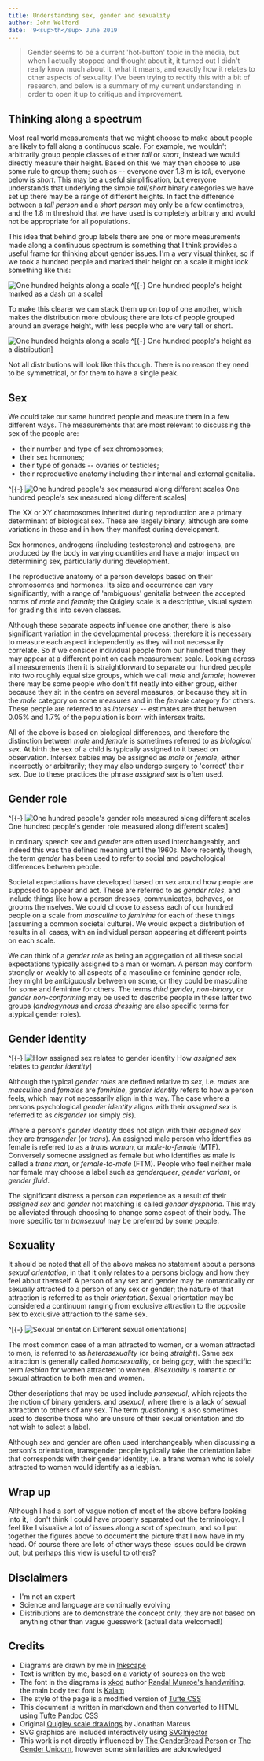 ```yaml
---
title: Understanding sex, gender and sexuality
author: John Welford
date: '9<sup>th</sup> June 2019'
---
```


<section>

> Gender seems to be a current 'hot-button' topic in the media,
but when I actually stopped and thought about it,
it turned out I didn't really know much about it, what it means, and exactly how it relates to other aspects of sexuality.
I've been trying to rectify this with a bit of research,
and below is a summary of my current understanding in order to open it up to critique and improvement.

</section>

## Thinking along a spectrum

Most real world measurements that we might choose to make about people are likely to fall along a continuous scale.
For example,
we wouldn't arbitrarily group people classes of either *tall* or *short*,
instead we would directly measure their height.
Based on this we may then choose to use some rule to group them;
such as -- everyone over 1.8 m is *tall*, everyone below is *short*.
This may be a useful simplification,
but everyone understands that underlying the simple *tall*/*short* binary categories we have set up there may be a range of different heights.
In fact the difference between a *tall person* and a *short person* may only be a few centimetres,
and the 1.8 m threshold that we have used is completely arbitrary and would not be appropriate for all populations.

This idea that behind group labels there are one or more measurements made along a continuous spectrum is something that I think provides a useful frame for thinking about gender issues.
I'm a very visual thinker, so if we took <span class="figEm person">a hundred people</span> and marked their height on <span class="figEm scale">a scale</span> it might look something like this:

![One hundred heights along a scale](heightRug.svg)
^[{-} One hundred people's height marked as a dash on a scale]

To make this clearer we can stack them up on top of one another,
which makes <span class="figEm distribution">the distribution</span> more obvious;
there are lots of people grouped around an <span class="figEm average">average height</span>,
with less people who are <span class="figEm tall short">very tall or short</span>.

![One hundred heights along a scale](heightDist.svg)
^[{-} One hundred people's height as a distribution]

Not all distributions will look like this though.
There is no reason they need to be symmetrical,
or for them to have a single peak.

## Sex

We could take our same hundred people and measure them in a few different ways.
The measurements that are most relevant to discussing the sex of the people are:

* their number and type of sex chromosomes;
* their sex hormones;
* their type of gonads -- ovaries or testicles;
* their reproductive anatomy including their internal and external genitalia.

^[{-} ![One hundred people's sex measured along different scales](sex.svg)
One hundred people's sex measured along different scales]

The XX or XY chromosomes inherited during reproduction are a primary determinant of biological sex.
<span class="figEm chromosomes">These are largely binary,
although are some variations in these and in how they manifest during development</span>.

<span class="figEm hormones">Sex hormones,
androgens (including testosterone) and estrogens,
are produced by the body in varying quantities</span> and have a major impact on determining sex, particularly during development.

The reproductive anatomy of a person develops based on their chromosomes and hormones.
<span class="figEm genitalia">Its size and occurrence can vary significantly,
with a range of 'ambiguous' genitalia between the accepted norms of *male* and *female*</span>;
<span class="figEm quigley">the Quigley scale is a descriptive, visual system for grading this into seven classes</span>.

Although these separate aspects influence one another,
there is also significant variation in the developmental process;
therefore it is necessary to measure each aspect independently as they will not necessarily correlate.
So if we consider individual people from our hundred then they may appear at a different point on each measurement scale.
Looking across all measurements then it is straightforward to separate our hundred people into two roughly equal size groups,
which we call <span class="figEm male">*male*</span> and <span class="figEm female">*female*</span>;
however there may be some people who don't fit neatly into either group,
either because they <span class="figEm intersexCentre">sit in the centre on several measures</span>,
or because they <span class="figEm intersexSplit">sit in the *male* category on some measures and in the *female* category for others</span>.
These people are referred to as <span class="figEm intersex">*intersex*</span> --
estimates are that between 0.05% and 1.7% of the population is born with intersex traits.

All of the above is based on biological differences,
and therefore the distinction between *male* and *female* is sometimes referred to as *biological sex*.
<span class="figEm assignedSex">At birth the sex of a child is typically assigned to it based on observation</span>.
Intersex babies may be assigned as *male* or *female*,
either incorrectly or arbitrarily;
they may also undergo surgery to 'correct' their sex.
Due to these practices the phrase *assigned sex* is often used.


## Gender role

^[{-} ![One hundred people's gender role measured along different scales](genderRoles.svg)
One hundred people's gender role measured along different scales]

In ordinary speech *sex* and *gender* are often used interchangeably,
and indeed this was the defined meaning until the 1960s.
More recently though, the term *gender* has been used to refer to social and psychological differences between people.

Societal expectations have developed based on sex around how people are supposed to appear and act.
These are referred to as *gender roles*,
and include things like how a person dresses, communicates, behaves, or grooms themselves.
We could choose to assess each of our hundred people on a scale from *masculine* to *feminine* for each of these things
(assuming a common societal culture).
We would expect a distribution of results in all cases,
with an individual person appearing at different points on each scale.

We can think of a *gender role* as being an aggregation of all these social expectations typically assigned to a man or woman.
A person may conform strongly or weakly to all aspects of a <span class="figEm masculine">masculine</span> or <span class="figEm feminine">feminine</span> gender role,
they might be <span class="figEm ambiguousNonBinary">ambiguously between on some</span>,
or they could be <span class="figEm mixedNonBinary">masculine for some and feminine for others</span>.
The terms <span class="figEm nonBinary">*third gender*, *non-binary*, or *gender non-conforming*</span> may be used to describe people in these latter two groups
(*androgynous* and *cross dressing* are also specific terms for atypical gender roles).


## Gender identity

^[{-} ![How *assigned sex* relates to *gender identity*](genderIdentity.svg)
How *assigned sex* relates to *gender identity*]

Although the typical *gender roles* are defined relative to *sex*,
i.e. *males* are *masculine* and *females* are *feminine*,
*gender identity* refers to how a person feels,
which may not necessarily align in this way.
The case where <span class="figEm cis">a persons psychological *gender identity* aligns with their *assigned sex* is referred to as *cisgender*
(or simply *cis*)</span>.

Where <span class="figEm trans">a person's *gender identity* does not align with their *assigned sex* they are *transgender* (or *trans*)</span>.
An assigned male person who identifies as female is referred to as a <span class="figEm transWoman">*trans woman*,
or *male-to-female* (MTF)</span>.
Conversely someone assigned as female but who identifies as male is called a <span class="figEm transMan">*trans man*,
or *female-to-male* (FTM)</span>.
People who <span class="figEm queer">feel neither male nor female may choose a label such as *genderqueer*, *gender variant*, or *gender fluid*</span>.

The significant distress a person can experience as a result of their *assigned sex* and *gender* not matching is called *gender dysphoria*.
This may be alleviated through choosing to change some aspect of their body.
The more specific term *transexual* may be preferred by some people.


## Sexuality

It should be noted that all of the above makes no statement about a persons *sexual orientation*,
in that it only relates to a persons biology and how they feel about themself.
A person of any sex and gender may be romantically or sexually attracted to a person of any sex or gender;
the nature of that attraction is referred to as their *orientation*.
Sexual orientation may be considered a continuum ranging from exclusive attraction to the opposite sex to exclusive attraction to the same sex.

^[{-} ![Sexual orientation](sexualOrientation.svg)
Different sexual orientations]

The most common case of <span class="figEm heteroMan">a man attracted to women</span>,
or <span class="figEm heteroWoman">a woman attracted to men</span>,
is referred to as <span class="figEm hetero">*heterosexuality*
(or being *straight*)</span>.
<span class="figEm homo">Same sex attraction is generally called *homosexuality*,
or being *gay*</span>,
with the specific term <span class="figEm lesbian">*lesbian* for women attracted to women</span>.
<span class="figEm bi">*Bisexuality* is romantic or sexual attraction to both men and women</span>.

Other descriptions that may be used include <span class="figEm pan">*pansexual*,
which rejects the the notion of binary genders</span>,
and *asexual*,
where there is a lack of sexual attraction to others of any sex.
The term *questioning* is also sometimes used to describe those who are unsure of their sexual orientation and do not wish to select a label.

Although sex and gender are often used interchangeably when discussing a person's orientation,
transgender people typically take the orientation label that corresponds with their gender identity;
i.e. a trans woman who is solely attracted to women would identify as a lesbian.

## Wrap up

Although I had a sort of vague notion of most of the above before looking into it,
I don't think I could have properly separated out the terminology.
I feel like I visualise a lot of issues along a sort of spectrum,
and so I put together the figures above to document the picture that I now have in my head.
Of course there are lots of other ways these issues could be drawn out,
but perhaps this view is useful to others?

## Disclaimers

* I'm not an expert
* Science and language are continually evolving
* Distributions are to demonstrate the concept only, they are not based on anything other than vague guesswork (actual data welcomed!)

## Credits

* Diagrams are drawn by me in [Inkscape](https://inkscape.org/)
* Text is written by me, based on a variety of sources on the web
* The font in the diagrams is [xkcd](https://xkcd.com/) author [Randal Munroe's handwriting](https://cdn.rawgit.com/ipython/xkcd-font/master/preview.html), the main body text font is [Kalam](https://github.com/itfoundry/kalam)
* The style of the page is a modified version of [Tufte CSS](https://edwardtufte.github.io/tufte-css/)
* This document is written in markdown and then converted to HTML using [Tufte Pandoc CSS](https://jez.io/tufte-pandoc-css/)
* Original [Quigley scale drawings](https://en.wikipedia.org/wiki/File:Quigley_scale_for_androgen_insensitivity_syndrome.jpg) by Jonathan Marcus
* SVG graphics are included interactively using [SVGInjector](https://github.com/iconic/SVGInjector)
* This work is not directly influenced by [The GenderBread Person](https://itspronouncedmetrosexual.com/2012/03/the-genderbread-person-v2-0/) or [The Gender Unicorn](http://www.transstudent.org/gender/), however some similarities are acknowledged
